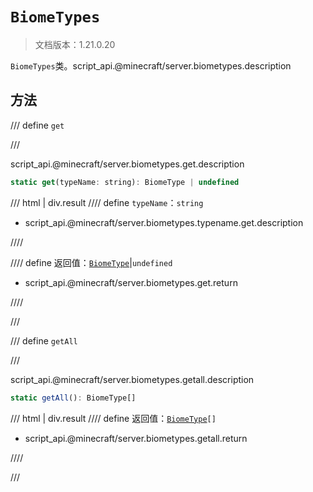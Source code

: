# `BiomeTypes`

> 文档版本：1.21.0.20

`BiomeTypes`类。script_api.@minecraft/server.biometypes.description

## 方法

/// define
`get`


///

script_api.@minecraft/server.biometypes.get.description

```js
static get(typeName: string): BiomeType | undefined
```

/// html | div.result
//// define
`typeName`：`string`

- script_api.@minecraft/server.biometypes.typename.get.description


////

//// define
返回值：[`BiomeType`](./biometype.md)|`undefined`

- script_api.@minecraft/server.biometypes.get.return


////

///


/// define
`getAll`


///

script_api.@minecraft/server.biometypes.getall.description

```js
static getAll(): BiomeType[]
```

/// html | div.result
//// define
返回值：<code><a href="../biometype/">BiomeType</a>[]</code>

- script_api.@minecraft/server.biometypes.getall.return


////

///


